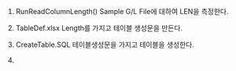 1. RunReadColumnLength()
Sample G/L File에 대하여 LEN을 측정한다.

2. TableDef.xlsx
Length를 가지고 테이블 생성문을 만든다.

3. CreateTable.SQL
테이블생성문을 가지고 테이블을 생성한다.

4.

